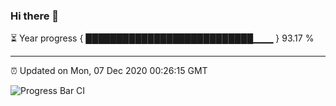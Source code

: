 ### Hi there 👋

⏳ Year progress { ███████████████████████████▁▁▁ } 93.17 %

---

⏰ Updated on Mon, 07 Dec 2020 00:26:15 GMT

![Progress Bar CI](https://github.com/liununu/liununu/workflows/Progress%20Bar%20CI/badge.svg)

